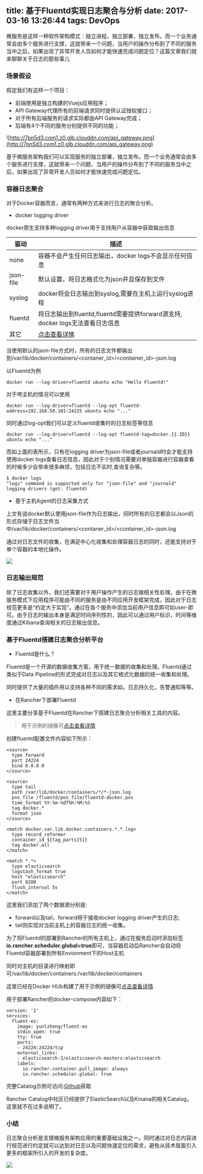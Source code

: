 title: 基于Fluentd实现日志聚合与分析
date: 2017-03-16 13:26:44
tags: DevOps
---

微服务是这样一种软件架构模式：独立进程，独立部署，独立发布。而一个业务通常会由多个服务进行支撑，这就带来一个问题，当用户的操作分布到了不同的服务当中之后，如果出现了异常开发人员如何才能快速完成问题定位？这篇文章我们就来聊聊关于日志的那些事儿

<!-- more -->

### 场景假设

假定我们有这样一个项目：
* 前端使用是独立构建的Vuejs应用程序；
* API Gateway代理所有的前端请求同时提供认证授权接口；
* 对于所有后端服务的请求实际都由API Gateway完成；
* 后端有4个不同的服务分别提供不同的功能；

![http://7pn5d3.com1.z0.glb.clouddn.com/api_gateway.png](http://7pn5d3.com1.z0.glb.clouddn.com/api_gateway.png)

基于微服务架构我们可以实现服务的独立部署，独立发布。而一个业务通常会由多个服务进行支撑，这就带来一个问题，当用户的操作分布到了不同的服务当中之后，如果出现了异常开发人员如何才能快速完成问题定位。

### 容器日志聚合

对于Docker容器而言，通常有两种方式来进行日志的聚合分析。

* docker logging driver

docker原生支持多种logging driver用于支持用户从容器中获取输出信息

|驱动| 描述|
|----|-----|
|none|容器不会产生任何日志输出，docker logs不会显示任何信息|
|json-file|默认设置，将日志格式化为json并且保存到文件|
|syslog|docker将会日志输出到syslog,需要在主机上运行syslog进程|
|fluentd|将日志输出到fluentd,fluentd需要提供forward源支持, docker logs无法查看日志信息|
|其它|[点击查看详情](https://docs.docker.com/engine/admin/logging/overview/#supported-logging-drivers)|

当使用默认的json-file方式时，所有的日志文件都输出到/var/lib/docker/containers/<contaner_id>/<container_id>-json.log

以Fluentd为例

```
docker run --log-driver=fluentd ubuntu echo "Hello Fluentd!"
```

对于垮主机的情况可以使用

```
docker run --log-driver=fluentd --log-opt fluentd-address=192.168.50.101:24225 ubuntu echo "..."
```

同时通过log-opt我们可以定义fluentd收集时的日志标签等信息

```
docker run --log-driver=fluentd --log-opt fluentd-tag=docker.{{.ID}} ubuntu echo "..."
```

而如上面的表所示，只有在logging driver为json-file或者journald时会才能支持使用docker logs查看日志信息，因此对于个别情况需要对单独容器进行容器查看的时候多少会带来很多麻烦，包括日志不实时\,查询复杂等。

```
$ docker logs
"logs" command is supported only for "json-file" and "journald" logging drivers (got: fluentd)
```

* 基于主机Agent的日志采集方式

上文有说docker默认使用json-file作为日志输出，同时所有的日志都会以Json的形式存储于日志文件当中/var/lib/docker/containers/<contaner_id>/<container_id>-json.log

通过对日志文件的收集，在满足中心化收集和处理容器日志的同时，还能支持对于单个容器的本地化操作。

![](http://7pn5d3.com1.z0.glb.clouddn.com/efk.png)

### 日志输出规范

除了日志收集以外，我们还需要对于用户操作产生的日志做相关性处理，由于在微服务模式下应用程序可能由不同的服务是由不同应用开发框架完成，因此对于日志规范更多是“约定大于实现”。通过在各个服务中添加当前用户信息即可如user-<uuid>即可。由于日志的输出本身是满足时间序列性的，因此可以通过用户标识，时间等维度通过Kibana查询相关的日志输出信息。

### 基于Fluentd搭建日志聚合分析平台

* Fluentd是什么？

Fluentd是一个开源的数据收集方案，用于统一数据的收集和处理。Fluentd通过类似于Data Pipeline的形式完成对日志以及其它格式化数据的统一收集和处理。

同时提供了大量的插件用以支持各种不同的需求如，日志持久化，告警通知等等。

* 在Rancher下部署Fluentd

这里主要分享基于Fluentd在Rancher下搭建日志聚合分析相关工具的内容。

> 用于示例的镜像可[点击查看详情](https://hub.docker.com/r/yunlzheng/fluent-es/)

创建fluentd配置文件内容如下所示：

```
<source>
  type forward
  port 24224
  bind 0.0.0.0
</source>

<source>
  type tail
  path /var/lib/docker/containers/*/*-json.log
  pos_file /fluentd/pos_file/fluentd-docker.pos
  time_format %Y-%m-%dT%H:%M:%S
  tag docker.*
  format json
</source>

<match docker.var.lib.docker.containers.*.*.log>
  type record_reformer
  container_id ${tag_parts[5]}
  tag docker.all
</match>

<match *.*>
  type elasticsearch
  logstash_format true
  host "elasticsearch"
  port 9200
  flush_interval 5s
</match>

```

这里我们添加了两个数据源分别是:

* forward以及tail，forward用于接收docker logging driver产生的日志;
* tail则实现对当前主机上的容器日志的统一收集。

为了将Fluentd的部署到Rancher的所有主机上，通过在服务启动时添加标签**io.rancher.scheduler.global=true**即可，当容器启动后Rancher会自动将Fluentd容器部署到所有Envionment下的Host主机

同时对主机的目录进行映射即可/var/lib/docker/containers:/var/lib/docker/containers

这里已经在Docker HUb构建了用于示例的镜像可[点击查看详情](https://hub.docker.com/r/yunlzheng/fluent-es/)

用于部署Rancher的docker-compose内容如下：

```
version: '2'
services:
  fluent-es:
    image: yunlzheng/fluent-es
    stdin_open: true
    tty: true
    ports:
    - 24224:24224/tcp
    external_links:
    - elasticsearch-2/elasticsearch-masters:elasticsearch
    labels:
      io.rancher.container.pull_image: always
      io.rancher.scheduler.global: true
```

完整Catalog示例可访问:[Github](https://github.com/yunlzheng/rancher-catalog/tree/master/templates/fluentd)获取

Rancher Catalog中社区已经提供了ElasticSearch以及Kinana的相关Catalog，这里就不在过多说明了。

### 小结

日志聚合分析是支撑微服务架构应用的重要基础设施之一。同时通过对日志内容进行规范进行约定就可以达到对日志以及问题快速定位的需求，避免从技术层面引入更多的框架所引入的开发的复杂度。

![](http://7pn5d3.com1.z0.glb.clouddn.com/kibana-demo.png)

